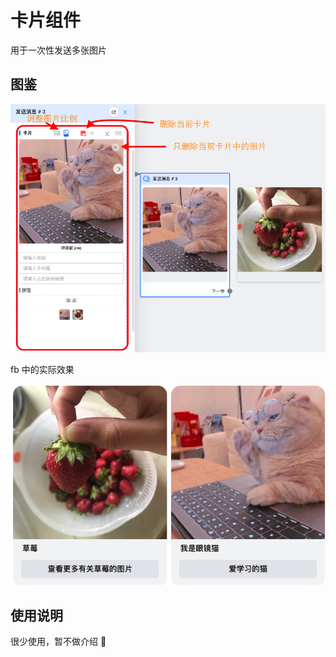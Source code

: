 # 卡片组件

用于一次性发送多张图片

## 图鉴

![card](../../../imgs/card.png)

fb 中的实际效果

![card_in_messenger](../../../imgs/card_in_messenger.png)

## 使用说明

很少使用，暂不做介绍 🙇